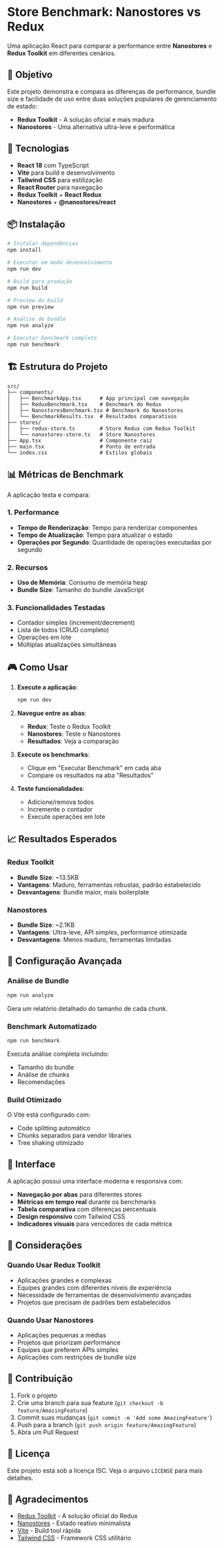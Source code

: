 # Store Benchmark: Nanostores vs Redux

Uma aplicação React para comparar a performance entre **Nanostores** e **Redux Toolkit** em diferentes cenários.

## 🎯 Objetivo

Este projeto demonstra e compara as diferenças de performance, bundle size e facilidade de uso entre duas soluções populares de gerenciamento de estado:

- **Redux Toolkit** - A solução oficial e mais madura
- **Nanostores** - Uma alternativa ultra-leve e performática

## 🚀 Tecnologias

- **React 18** com TypeScript
- **Vite** para build e desenvolvimento
- **Tailwind CSS** para estilização
- **React Router** para navegação
- **Redux Toolkit** + **React Redux**
- **Nanostores** + **@nanostores/react**

## 📦 Instalação

```bash
# Instalar dependências
npm install

# Executar em modo desenvolvimento
npm run dev

# Build para produção
npm run build

# Preview do build
npm run preview

# Análise de bundle
npm run analyze

# Executar benchmark completo
npm run benchmark
```

## 🏗️ Estrutura do Projeto

```
src/
├── components/
│   ├── BenchmarkApp.tsx      # App principal com navegação
│   ├── ReduxBenchmark.tsx    # Benchmark do Redux
│   ├── NanostoresBenchmark.tsx # Benchmark do Nanostores
│   └── BenchmarkResults.tsx  # Resultados comparativos
├── stores/
│   ├── redux-store.ts        # Store Redux com Redux Toolkit
│   └── nanostores-store.ts   # Store Nanostores
├── App.tsx                   # Componente raiz
├── main.tsx                  # Ponto de entrada
└── index.css                 # Estilos globais
```

## 📊 Métricas de Benchmark

A aplicação testa e compara:

### 1. **Performance**
- **Tempo de Renderização**: Tempo para renderizar componentes
- **Tempo de Atualização**: Tempo para atualizar o estado
- **Operações por Segundo**: Quantidade de operações executadas por segundo

### 2. **Recursos**
- **Uso de Memória**: Consumo de memória heap
- **Bundle Size**: Tamanho do bundle JavaScript

### 3. **Funcionalidades Testadas**
- Contador simples (increment/decrement)
- Lista de todos (CRUD completo)
- Operações em lote
- Múltiplas atualizações simultâneas

## 🎮 Como Usar

1. **Execute a aplicação**:
   ```bash
   npm run dev
   ```

2. **Navegue entre as abas**:
   - **Redux**: Teste o Redux Toolkit
   - **Nanostores**: Teste o Nanostores
   - **Resultados**: Veja a comparação

3. **Execute os benchmarks**:
   - Clique em "Executar Benchmark" em cada aba
   - Compare os resultados na aba "Resultados"

4. **Teste funcionalidades**:
   - Adicione/remova todos
   - Incremente o contador
   - Execute operações em lote

## 📈 Resultados Esperados

### Redux Toolkit
- **Bundle Size**: ~13.5KB
- **Vantagens**: Maduro, ferramentas robustas, padrão estabelecido
- **Desvantagens**: Bundle maior, mais boilerplate

### Nanostores
- **Bundle Size**: ~2.1KB
- **Vantagens**: Ultra-leve, API simples, performance otimizada
- **Desvantagens**: Menos maduro, ferramentas limitadas

## 🔧 Configuração Avançada

### Análise de Bundle
```bash
npm run analyze
```
Gera um relatório detalhado do tamanho de cada chunk.

### Benchmark Automatizado
```bash
npm run benchmark
```
Executa análise completa incluindo:
- Tamanho do bundle
- Análise de chunks
- Recomendações

### Build Otimizado
O Vite está configurado com:
- Code splitting automático
- Chunks separados para vendor libraries
- Tree shaking otimizado

## 🎨 Interface

A aplicação possui uma interface moderna e responsiva com:

- **Navegação por abas** para diferentes stores
- **Métricas em tempo real** durante os benchmarks
- **Tabela comparativa** com diferenças percentuais
- **Design responsivo** com Tailwind CSS
- **Indicadores visuais** para vencedores de cada métrica

## 📝 Considerações

### Quando Usar Redux Toolkit
- Aplicações grandes e complexas
- Equipes grandes com diferentes níveis de experiência
- Necessidade de ferramentas de desenvolvimento avançadas
- Projetos que precisam de padrões bem estabelecidos

### Quando Usar Nanostores
- Aplicações pequenas a médias
- Projetos que priorizam performance
- Equipes que preferem APIs simples
- Aplicações com restrições de bundle size

## 🤝 Contribuição

1. Fork o projeto
2. Crie uma branch para sua feature (`git checkout -b feature/AmazingFeature`)
3. Commit suas mudanças (`git commit -m 'Add some AmazingFeature'`)
4. Push para a branch (`git push origin feature/AmazingFeature`)
5. Abra um Pull Request

## 📄 Licença

Este projeto está sob a licença ISC. Veja o arquivo `LICENSE` para mais detalhes.

## 🙏 Agradecimentos

- [Redux Toolkit](https://redux-toolkit.js.org/) - A solução oficial do Redux
- [Nanostores](https://github.com/nanostores/nanostores) - Estado reativo minimalista
- [Vite](https://vitejs.dev/) - Build tool rápida
- [Tailwind CSS](https://tailwindcss.com/) - Framework CSS utilitário 